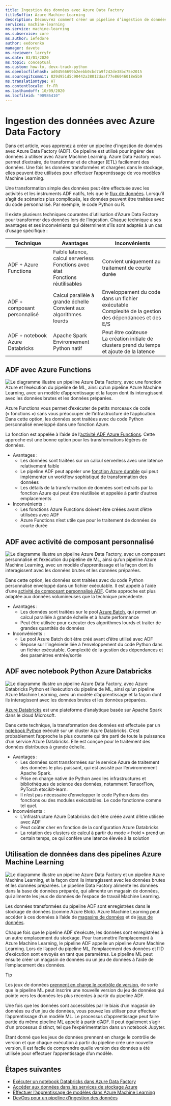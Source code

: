 ```yaml
---
title: Ingestion des données avec Azure Data Factory
titleSuffix: Azure Machine Learning
description: Découvrez comment créer un pipeline d’ingestion de données avec Azure Data Factory.
services: machine-learning
ms.service: machine-learning
ms.subservice: core
ms.author: iefedore
author: eedorenko
manager: davete
ms.reviewer: larryfr
ms.date: 03/01/2020
ms.topic: conceptual
ms.custom: how-to, devx-track-python
ms.openlocfilehash: ad04566699b2eebb0cbd7a9f242de38bc75e2015
ms.sourcegitcommit: 829d951d5c90442a38012daaf77e86046018e5b9
ms.translationtype: HT
ms.contentlocale: fr-FR
ms.lasthandoff: 10/09/2020
ms.locfileid: "90986410"
---
```

# <a name="data-ingestion-with-azure-data-factory"></a>Ingestion des données avec Azure Data Factory

Dans cet article, vous apprenez à créer un pipeline d’ingestion de données avec Azure Data Factory (ADF). Ce pipeline est utilisé pour ingérer des données à utiliser avec Azure Machine Learning. Azure Data Factory vous permet d’extraire, de transformer et de charger (ETL) facilement des données. Une fois les données transformées et chargées dans le stockage, elles peuvent être utilisées pour effectuer l’apprentissage de vos modèles Machine Learning.

Une transformation simple des données peut être effectuée avec les activités et les instruments ADF natifs, tels que le [flux de données](https://docs.microsoft.com/azure/data-factory/control-flow-execute-data-flow-activity). Lorsqu’il s’agit de scénarios plus compliqués, les données peuvent être traitées avec du code personnalisé. Par exemple, le code Python ou R.

Il existe plusieurs techniques courantes d’utilisation d’Azure Data Factory pour transformer des données lors de l’ingestion. Chaque technique a ses avantages et ses inconvénients qui déterminent s’ils sont adaptés à un cas d’usage spécifique :

| Technique | Avantages | Inconvénients |
| ----- | ----- | ----- |
| ADF + Azure Functions | Faible latence, calcul serverless</br>Fonctions avec état</br>Fonctions réutilisables | Convient uniquement au traitement de courte durée |
| ADF + composant personnalisé | Calcul parallèle à grande échelle</br>Convient aux algorithmes lourds | Enveloppement du code dans un fichier exécutable</br>Complexité de la gestion des dépendances et des E/S |
| ADF + notebook Azure Databricks | Apache Spark</br>Environnement Python natif | Peut être coûteuse</br>La création initiale de clusters prend du temps et ajoute de la latence

## <a name="adf-with-azure-functions"></a>ADF avec Azure Functions

![Le diagramme illustre un pipeline Azure Data Factory, avec une fonction Azure et l’exécution du pipeline de ML, ainsi qu’un pipeline Azure Machine Learning, avec un modèle d’apprentissage et la façon dont ils interagissent avec les données brutes et les données préparées.](media/how-to-data-ingest-adf/adf-function.png)

Azure Functions vous permet d’exécuter de petits morceaux de code (« fonctions ») sans vous préoccuper de l’infrastructure de l’application. Dans cette option, les données sont traitées avec du code Python personnalisé enveloppé dans une fonction Azure. 

La fonction est appelée à l’aide de l’[activité ADF Azure Functions](https://docs.microsoft.com/azure/data-factory/control-flow-azure-function-activity). Cette approche est une bonne option pour les transformations légères de données. 

* Avantages :
    * Les données sont traitées sur un calcul serverless avec une latence relativement faible
    * Le pipeline ADF peut appeler une [fonction Azure durable](/azure/azure-functions/durable/durable-functions-overview) qui peut implémenter un workflow sophistiqué de transformation des données 
    * Les détails de la transformation de données sont extraits par la fonction Azure qui peut être réutilisée et appelée à partir d’autres emplacements
* Inconvénients :
    * Les fonctions Azure Functions doivent être créées avant d’être utilisées avec ADF
    * Azure Functions n’est utile que pour le traitement de données de courte durée

## <a name="adf-with-custom-component-activity"></a>ADF avec activité de composant personnalisé

![Le diagramme illustre un pipeline Azure Data Factory, avec un composant personnalisé et l’exécution du pipeline de ML, ainsi qu’un pipeline Azure Machine Learning, avec un modèle d’apprentissage et la façon dont ils interagissent avec les données brutes et les données préparées.](media/how-to-data-ingest-adf/adf-customcomponent.png)

Dans cette option, les données sont traitées avec du code Python personnalisé enveloppé dans un fichier exécutable. Il est appelé à l’aide d’une [activité de composant personnalisé ADF](https://docs.microsoft.com/azure/data-factory/transform-data-using-dotnet-custom-activity). Cette approche est plus adaptée aux données volumineuses que la technique précédente.

* Avantages :
    * Les données sont traitées sur le pool [Azure Batch](https://docs.microsoft.com/azure/batch/batch-technical-overview), qui permet un calcul parallèle à grande échelle et à haute performance
    * Peut être utilisée pour exécuter des algorithmes lourds et traiter de grandes quantités de données
* Inconvénients :
    * Le pool Azure Batch doit être créé avant d’être utilisé avec ADF
    * Repose sur l’ingénierie liée à l’enveloppement du code Python dans un fichier exécutable. Complexité de la gestion des dépendances et des paramètres entrée/sortie

## <a name="adf-with-azure-databricks-python-notebook"></a>ADF avec notebook Python Azure Databricks

![Le diagramme illustre un pipeline Azure Data Factory, avec Azure Databricks Python et l’exécution du pipeline de ML, ainsi qu’un pipeline Azure Machine Learning, avec un modèle d’apprentissage et la façon dont ils interagissent avec les données brutes et les données préparées.](media/how-to-data-ingest-adf/adf-databricks.png)

[Azure Databricks](https://azure.microsoft.com/services/databricks/) est une plateforme d’analytique basée sur Apache Spark dans le cloud Microsoft.

Dans cette technique, la transformation des données est effectuée par un [notebook Python](https://docs.microsoft.com/azure/data-factory/transform-data-using-databricks-notebook) exécuté sur un cluster Azure Databricks. C’est probablement l’approche la plus courante qui tire parti de toute la puissance d’un service Azure Databricks. Elle est conçue pour le traitement des données distribuées à grande échelle.

* Avantages :
    * Les données sont transformées sur le service Azure de traitement des données le plus puissant, qui est assisté par l’environnement Apache Spark.
    * Prise en charge native de Python avec les infrastructures et bibliothèques de science des données, notamment TensorFlow, PyTorch etscikit-learn.
    * Il n’est pas nécessaire d’envelopper le code Python dans des fonctions ou des modules exécutables. Le code fonctionne comme tel quel.
* Inconvénients :
    * L’infrastructure Azure Databricks doit être créée avant d’être utilisée avec ADF
    * Peut coûter cher en fonction de la configuration Azure Databricks
    * La rotation des clusters de calcul à partir du mode « froid » prend un certain temps, ce qui confère une latence élevée à la solution 
    

## <a name="consuming-data-in-azure-machine-learning-pipelines"></a>Utilisation de données dans des pipelines Azure Machine Learning

![Le diagramme illustre un pipeline Azure Data Factory et un pipeline Azure Machine Learning, et la façon dont ils interagissent avec les données brutes et les données préparées. Le pipeline Data Factory alimente les données dans la base de données préparée, qui alimente un magasin de données, qui alimente les jeux de données de l’espace de travail Machine Learning.](media/how-to-data-ingest-adf/aml-dataset.png)

Les données transformées du pipeline ADF sont enregistrées dans le stockage de données (comme Azure Blob). Azure Machine Learning peut accéder à ces données à l’aide de [magasins de données](https://docs.microsoft.com/azure/machine-learning/how-to-access-data#create-and-register-datastores) et de [jeux de données](https://docs.microsoft.com/azure/machine-learning/how-to-create-register-datasets).

Chaque fois que le pipeline ADF s’exécute, les données sont enregistrées à un autre emplacement du stockage. Pour transmettre l’emplacement à Azure Machine Learning, le pipeline ADF appelle un pipeline Azure Machine Learning. Lors de l’appel du pipeline ML, l’emplacement des données et l’ID d’exécution sont envoyés en tant que paramètres. Le pipeline ML peut ensuite créer un magasin de données ou un jeu de données à l’aide de l’emplacement des données. 

> [!TIP]
> Les jeux de données [prennent en charge le contrôle de version](https://docs.microsoft.com/azure/machine-learning/how-to-version-track-datasets), de sorte que le pipeline ML peut inscrire une nouvelle version du jeu de données qui pointe vers les données les plus récentes à partir du pipeline ADF.

Une fois que les données sont accessibles par le biais d’un magasin de données ou d’un jeu de données, vous pouvez les utiliser pour effectuer l’apprentissage d’un modèle ML. Le processus d’apprentissage peut faire partie du même pipeline ML appelé à partir d’ADF. Il peut également s’agir d’un processus distinct, tel que l’expérimentation dans un notebook Jupyter.

Étant donné que les jeux de données prennent en charge le contrôle de version et que chaque exécution à partir du pipeline crée une nouvelle version, il est facile de comprendre quelle version des données a été utilisée pour effectuer l’apprentissage d’un modèle.

## <a name="next-steps"></a>Étapes suivantes

* [Exécuter un notebook Databricks dans Azure Data Factory](https://docs.microsoft.com/azure/data-factory/transform-data-using-databricks-notebook)
* [Accéder aux données dans les services de stockage Azure](https://docs.microsoft.com/azure/machine-learning/how-to-access-data#create-and-register-datastores)
* [Effectuer l’apprentissage de modèles dans Azure Machine Learning](https://docs.microsoft.com/azure/machine-learning/how-to-train-with-datasets)
* [DevOps pour un pipeline d’ingestion des données](https://docs.microsoft.com/azure/machine-learning/how-to-cicd-data-ingestion)

